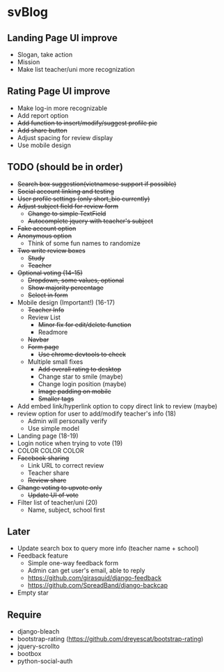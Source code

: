 # svBlog

## Landing Page UI improve

* Slogan, take action
* Mission
* Make list teacher/uni more recognization

## Rating Page UI improve

* Make log-in more recognizable
* Add report option
* ~~Add function to insert/modify/suggest profile pic~~
* ~~Add share button~~
* Adjust spacing for review display
* Use mobile design

## TODO (should be in order)

* ~~Search box suggestion(vietnamese support if possible)~~
* ~~Social account linking and testing~~
* ~~User profile settings (only short_bio currently)~~
* ~~Adjust subject field for review form~~
	* ~~Change to simple TextField~~
	* ~~Autocomplete jquery with teacher's subject~~
* ~~Fake account option~~
* ~~Anonymous option~~
	* Think of some fun names to randomize
* ~~Two write review boxes~~
	* ~~Study~~
	* ~~Teacher~~
* ~~Optional voting (14-15)~~
	* ~~Dropdown, some values, optional~~
	* ~~Show majority percentage~~
	* ~~Select in form~~
* Mobile design (Important!) (16-17)
	* ~~Teacher Info~~
	* Review List
		* ~~Minor fix for edit/delete function~~
		* Readmore
	* ~~Navbar~~
	* ~~Form page~~
		* ~~Use chrome devtools to check~~
	* Multiple small fixes
		* ~~Add overall rating to desktop~~
		* Change star to smile (maybe)
		* Change login position (maybe)
		* ~~Image padding on mobile~~
		* ~~Smaller tags~~
* Add embed link/hyperlink option to copy direct link to review (maybe)
* review option for user to add/modify teacher's info (18)
	* Admin will personally verify
	* Use simple model
* Landing page (18-19)
* Login notice when trying to vote (19)
* COLOR COLOR COLOR
* ~~Facebook sharing~~
	* Link URL to correct review
	* Teacher share
	* ~~Review share~~
* ~~Change voting to upvote only~~
	* ~~Update UI of vote~~
* Filter list of teacher/uni (20)
	* Name, subject, school first

## Later
* Update search box to query more info (teacher name + school)
* Feedback feature
	* Simple one-way feedback form
	* Admin can get user's email, able to reply
	* https://github.com/girasquid/django-feedback
	* https://github.com/SpreadBand/django-backcap
* Empty star
  
## Require
* django-bleach
* bootstrap-rating (https://github.com/dreyescat/bootstrap-rating)
* jquery-scrollto
* bootbox
* python-social-auth